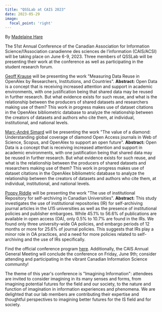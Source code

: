 ```yaml
---
title: "QSSLab at CAIS 2023"
date: 2023-05-29
image:
  focal_point: 'right'
---
```

By [Madelaine Hare](https://www.qsslab.ca/author/madelaine-hare/)

The 51st Annual Conference of the Canadian Association for Information Science/l’Association canadienne des sciences de l’information (CAIS/ACSI) will be taking place on June 6-9, 2023. Three members of QSSLab will be presenting their work at the conference as well as participating in the student research forum. 

[Geoff Krause](https://www.qsslab.ca/author/geoff-krause/) will be presenting the work "Measuring Data Reuse in OpenAlex by Researchers, Institutions, and Countries". **Abstract:** Open Data is a concept that is receiving increased attention and support in academic environments, with one justification being that shared data may be reused in further research. But what evidence exists for such reuse, and what is the relationship between the producers of shared datasets and researchers making use of them? This work in progress makes use of dataset citations in the OpenAlex bibliometric database to analyze the relationship between the creators of datasets and authors who cite them, at individual, institutional, and national levels.

[Marc-André Simard](https://www.qsslab.ca/author/marc-andre-simard/) will be presenting the work "The value of a diamond: Understanding global coverage of diamond Open Access journals in Web of Science, Scopus, and OpenAlex to support an open future". **Abstract:** Open Data is a concept that is receiving increased attention and support in academic environments, with one justification being that shared data may be reused in further research. But what evidence exists for such reuse, and what is the relationship between the producers of shared datasets and researchers making use of them? This work in progress makes use of dataset citations in the OpenAlex bibliometric database to analyze the relationship between the creators of datasets and authors who cite them, at individual, institutional, and national levels.

[Poppy Riddle](https://www.qsslab.ca/author/poppy-riddle/) will be presenting the work "The use of institutional Repository for self-archiving in Canadian Universities". **Abstract:** This study investigates the use of institutional repositories (IR) for self-archiving journal articles in the U15 universities as well as the presence of institutional policies and publisher embargoes. While 45.1% to 56.6% of publications are available in open access (OA), only 0.5% to 10.7% are found in the IRs. We found only three university-wide OA policies, and embargo periods of 12 months or more for 25.6% of journal policies. This suggests that IRs play a minor role in OA practices, and a need for more policies related to self-archiving and the use of IRs specifically.

Find the official conference program [here](https://cais2023.ca/). Additionally, the CAIS Annual General Meeting will conclude the conference on Friday, June 9th; consider attending and participating in the vibrant Canadian Information Science community!

The theme of this year's conference is "Imagining Information": attendees are invited to consider imagining in its many senses and forms, from imagining potential futures for the field and our society, to the nature and function of imagination in information experiences and phenomena. We are delighted that our lab members are contributing their expertise and thoughtful perspectives to imagining better futures for the IS field and for society. 

<!--more-->
